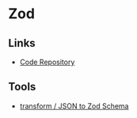 # Zod

<!--
https://github.com/chrsep/atreus/blob/main/dashboard/src/pages/api/companies/index.ts

tRPC
-->

<!--
Alternative

https://github.com/jquense/yup
https://github.com/hapijs/joi
-->

## Links

- [Code Repository](https://github.com/colinhacks/zod)

## Tools

- [transform / JSON to Zod Schema](https://transform.tools/json-to-zod)

<!-- **Refer:** `./src/schemas/post.ts`

```ts
import { z } from 'zod'

export const postSchema = z.object({
  title: z.string(),
  body: z.string(),
})
``` -->

<!--
.regex(/^\d+$/)
-->

<!--
import { trimString } from '@/lib/utils'

z.preprocess(trimString, z.string())
-->

<!--
slug: z.string().transform((s) => slugify(s)),
-->

<!--
password: z.string().superRefine((data, ctx) => {
  const isStrict = false;
  const result = isPasswordValid(data, true, isStrict);
  Object.keys(result).map((key: string) => {
    if (!result[key as keyof typeof result]) {
      ctx.addIssue({
        code: z.ZodIssueCode.custom,
        path: [key],
        message: key,
      });
    }
  });
}),
-->
